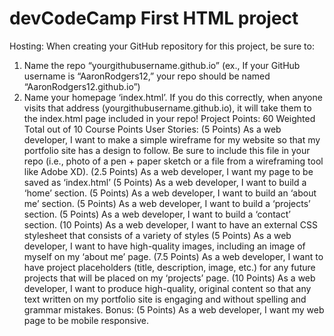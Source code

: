 # devCodeCamp First HTML project

Hosting: When creating your GitHub repository for this project, be sure to:
1.	Name the repo “yourgithubusername.github.io” (ex., If your GitHub username is “AaronRodgers12,” your repo should be named “AaronRodgers12.github.io”)
2.	Name your homepage ‘index.html’. 
If you do this correctly, when anyone visits that address (yourgithubusername.github.io), it will take them to the index.html page included in your repo! 
Project Points: 60
Weighted Total out of 10 Course Points 
User Stories: 
(5 Points) As a web developer, I want to make a simple wireframe for my website so that my portfolio site has a design to follow. Be sure to include this file in your repo (i.e., photo of a pen + paper sketch or a file from a wireframing tool like Adobe XD).
(2.5 Points) As a web developer, I want my page to be saved as ‘index.html’ 
(5 Points) As a web developer, I want to build a ‘home’ section. 
(5 Points) As a web developer, I want to build an ‘about me’ section. 
(5 Points) As a web developer, I want to build a ‘projects’ section. 
(5 Points) As a web developer, I want to build a ‘contact’ section. 
(10 Points) As a web developer, I want to have an external CSS stylesheet that consists of a variety of styles 
(5 Points) As a web developer, I want to have high-quality images, including an image of myself on my ‘about me’ page. 
(7.5 Points) As a web developer, I want to have project placeholders (title, description, image, etc.) for any future projects that will be placed on my ‘projects’ page. 
(10 Points) As a web developer, I want to produce high-quality, original content so that any text written on my portfolio site is engaging and without spelling and grammar mistakes. 
Bonus: 
(5 Points) As a web developer, I want my web page to be mobile responsive.
